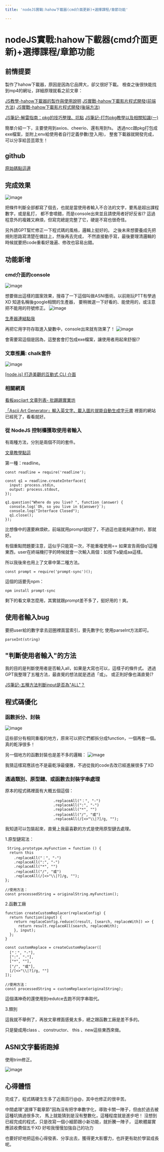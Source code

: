 ```yaml
---
title: 'nodeJS實戰:hahow下載器(cmd介面更新)+選擇課程/章節功能'

---
```


# nodeJS實戰:hahow下載器(cmd介面更新)+選擇課程/章節功能


## 前情提要

製作了hahow下載器，原因是因為它品牌大，卻又很好下載。
檢查之後很快能找到mp4的網址，詳細原理就看之前文章：

[JS教學-hahow下載器的製作與使用說明](https://hackmd.io/H_uEYf3fTlSsqCFz0SUGTQ)
[JS實戰-hahow下載影片程式開發(前端方法)](https://hackmd.io/04yZGQNkQeK3RVoxIhCF7Q)
[JS實戰-hahow下載影片程式開發(後端方法)](https://hackmd.io/6DAbJOydRf65WldrrZz2xw)


[JS筆記-解雷指南：pkg的技巧整理、坑點](https://hackmd.io/EB_W2KSmSim2V1Q6CFdW8A)
[JS筆記-打包pkg教學以及相關知識(一)](https://hackmd.io/aw6DFGZoQG2KJp--fcbc9A)

簡單介紹一下，主要使用到axios、cheerio、還有用到fs。
透過ncc跟pkg打包成exe檔案，並附上env給使用者自行定義參數(登入用)，
整套下載器就開發完成，可以分享給芸芸眾生！

## github

[原始碼點這邊](https://github.com/Jeffrey0117/hahow-collecter/tree/main)


## 完成效果
![image](https://hackmd.io/_uploads/H1E_VVj2a.png)

把條件判斷全部都寫了個去，也就是當使用者輸入不合法的文字，要馬是超出課程數字，或是亂打，
都不會噴錯，而是console出來並且請使用者好好反省(?
這過程意外的複雜又麻煩，但寫完總是完整了它，硬是不寫也很奇怪。

另外請GPT幫忙修正一下程式碼的風格，邏輯上挺好的。
之後未來想要養成先把規則思路寫清楚在備註上，然後再去完成，
不然直接動手寫，最後要理清邏輯的時候就要把code重看好幾遍、修改也容易出錯。


## 功能新增

### cmd介面的console
![image](https://hackmd.io/_uploads/SJJZVCq2p.png)

想要做出這樣的圖案效果，搜尋了一下這個叫做ASNI藝術。以前剛玩PTT有學過XD
知道名稱後google相關的生產器，
要稍微選一下好看的、能使用的，或注意把不能用的符號修正。
![image](https://hackmd.io/_uploads/S1oRVR5np.png)

[生產器連結點我](https://patorjk.com/software/taag/#p=display&f=Doh&t=hahow%20%0A)

再把它用字符存取進入變數中，console出來就有效果了！
![image](https://hackmd.io/_uploads/BJ3sVAq3a.png)

會需要寫這個是因為，這整套會打包成exe檔案，讓使用者用起來舒服(?

### 文章推薦: chalk套件

![image](https://hackmd.io/_uploads/SJZOt9j26.png)

[[node.js] 打造美觀的互動式 CLI 介面](https://fullstackladder.dev/blog/2022/03/06/node-packages-to-create-beauty-cli/)



### 相關網頁

[看板asciiart 文章列表- 批踢踢實業坊](https://www.ptt.cc/bbs/asciiart/index.html)

[「Ascii Art Generator」輸入英文字、載入圖片就能自動生成字元畫](https://briian.com/50692/)
裡面的網站已經死了，看看就好。


### 從 NodeJS 控制檯獲取使用者輸入

有兩種方法，分別是兩個不同的套件。

[文章教學點這](https://www.delftstack.com/zh-tw/howto/javascript/get-user-input-in-javascript/#%E5%BE%9E-nodejs-%E6%8E%A7%E5%88%B6%E6%AA%AF%E7%8D%B2%E5%8F%96%E4%BD%BF%E7%94%A8%E8%80%85%E8%BC%B8%E5%85%A5)

第一種：readline。

```
const readline = require('readline');

const q1 = readline.createInterface({
  input: process.stdin,
  output: process.stdout,
});

q1.question("Where do you live? ", function (answer) {
  console.log(`Oh, so you live in ${answer}`);
  console.log("Interface Closed");
  q1.close();
});
```
比想像中的還要麻煩欸，前端就用prompt就好了，不過這也是能夠運作的，那就好。

有個重點問題要注意，這似乎只能寫一次，不能重複使用==
如果宣告兩個q1這種東西，user在終端機打字的時候就會一次輸入兩個：如按下a變成aa這樣。

所以我後來也用上了文章中第二種方法。

```
const prompt = require('prompt-sync')();
```

這個的話要先npm：
```
npm install prompt-sync
```
剩下的看文章怎麼用，其實就跟prompt差不多了，挺好用的！爽。

## 使用者輸入bug

要把user給的數字拿去迴圈裡面當索引，要先數字化
使用parseInt方法即可。
```
parseInt(string)
```

## "判斷使用者輸入"的方法

我的目的是判斷使用者是否輸入all，如果是大寫也可以，這樣子的條件式。
透過GPT我整理了五種方法，最直覺的想法就是透過「或」。
或正則好像也滿直覺(?


[JS筆記-五種方法判斷input是否為"ALL"？](https://ithelp.ithome.com.tw/articles/10340342)


## 程式碼優化

### 函數拆分、封裝

![image](https://hackmd.io/_uploads/By4KHNs3a.png)

這些部分有相同重複的地方，原來可以把它們都拆分成function，一個再套一個。
真的乾淨很多！

另一個地方的函數封裝也是差不多的邏輯：
![image](https://hackmd.io/_uploads/BkSl8Vj2a.png)

我猜這樣寫應該也不是最乾淨最優雅，不過從我的code去改已經進展很多了XD

### 透過類別、原型鏈、或函數去封裝字串處理

原本的程式碼裡面有大概五個這個：
```
                      .replaceAll("：", "-")
                      .replaceAll(":", "-")
                      .replaceAll("*", "")
                      .replaceAll("/", "或")
                      .replaceAll(/[<>"\\|?]/g, "");
```

我知道可以包裝起來，直覺上我最喜歡的方式是使用原型鏈去處理。

1.原型鏈寫法：
```
 String.prototype.myFunction = function () {
  return this
    .replaceAll("：", "-")
    .replaceAll(":", "-")
    .replaceAll("*", "")
    .replaceAll("/", "或")
    .replaceAll(/[<>"\\|?]/g, "");
};

//使用方法：
const processedString = originalString.myFunction();
```

2.函數工廠
```
function createCustomReplacer(replaceConfig) {
  return function(input) {
    return replaceConfig.reduce((result, [search, replaceWith]) => {
      return result.replaceAll(search, replaceWith);
    }, input);
  };
}

const customReplace = createCustomReplacer([
  ["：", "-"],
  [":", "-"],
  ["*", ""],
  ["/", "或"],
  [/[<>"\\|?]/g, ""]
]);

//使用方法：
const processedString = customReplace(originalString);
```

這個滿神奇的還使用到redutce去跑不同字串取代。

3.類別


這我就不舉例了，再放文章裡面感覺太多，總之跟函數工廠是差不多的。

只是變成用class 、  constructor、    this    、new這些東西來做。

## ASNI文字藝術跑掉

使用trim修正。

![image](https://hackmd.io/_uploads/S1jDtVonT.png)




## 心得體悟

完成了，程式碼硬生生多了近兩百行@@，其中也修正的很辛苦。

中間處理"選擇下載章節"因為沒有把字串數字化，導致卡關一陣子，但由於過去被這種坑搞過很多次，
馬上就能猜到是沒有整數化，這種程度就是進步吧！
沒想到已經完成的程式，只是改寫一個小細節跟小新功能，就折騰一陣子，
這軟體屬實應該收費個五千XD 好啦我慢慢加強自己的功力

也要好好地把這些心得發表、分享出去，獲得更大影響力，也許更有助於學習成長呢。
